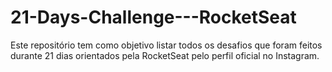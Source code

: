 # 21-Days-Challenge---RocketSeat
Este repositório tem como objetivo listar todos os desafios que foram feitos durante 21 dias orientados pela RocketSeat pelo perfil oficial no Instagram.
